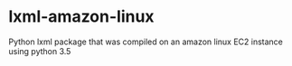 # lxml-amazon-linux
Python lxml package that was compiled on an amazon linux EC2 instance using python 3.5
